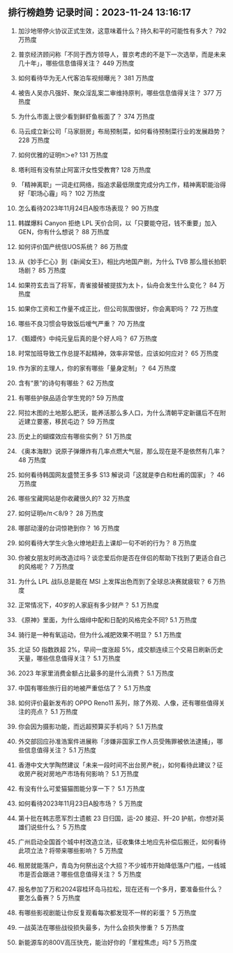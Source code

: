 
## 排行榜趋势 记录时间：2023-11-24 13:16:17
  
  1. 加沙地带停火协议正式生效，这意味着什么？持久和平的可能性有多大？ 792 万热度
    
  2. 普京经济顾问称「不同于西方领导人，普京考虑的不是下一次选举，而是未来几十年」，哪些信息值得关注？ 449 万热度
    
  3. 如何看待华为无人代客泊车视频曝光？ 381 万热度
    
  4. 被告人吴亦凡强奸、聚众淫乱案二审维持原判，哪些信息值得关注？ 377 万热度
    
  5. 为什么市面上很少看到鲜虾鱼板面了？ 374 万热度
    
  6. 马云成立新公司「马家厨房」布局预制菜，如何看待预制菜行业的发展趋势？ 228 万热度
    
  7. 如何优雅的证明π＞e? 131 万热度
    
  8. 塔利班有没有禁止阿富汗女性受教育? 128 万热度
    
  9. 「精神离职」一词走红网络，指追求最低限度完成分内工作，精神离职能治得好「职场心霾」吗？ 102 万热度
    
  10. 怎么看待2023年11月24日A股市场表现？ 90 万热度
    
  11. 韩媒爆料 Canyon 拒绝 LPL 天价合同，以「只要能夺冠，钱不重要」加入 GEN，你有什么想说？ 88 万热度
    
  12. 如何评价国产统信UOS系统？ 86 万热度
    
  13. 从《妙手仁心》到《新闻女王》，相比内地国产剧，为什么 TVB 那么擅长拍职场剧？ 85 万热度
    
  14. 如果符玄去当了将军，青雀接替被提拔为太卜，仙舟会发生什么变化？ 84 万热度
    
  15. 如果你工资和工作量不成正比，但公司氛围很好，你会离职吗？ 72 万热度
    
  16. 哪些不良习惯会导致饭后嗳气严重？ 70 万热度
    
  17. 《甄嬛传》中纯元皇后真的是个好人吗？ 67 万热度
    
  18. 时常加班导致工作总提不起精神，效率非常低，应该如何应对？ 65 万热度
    
  19. 作为家的主理人，你的家有哪些「量身定制」？ 64 万热度
    
  20. 含有“景”的诗句有哪些？ 62 万热度
    
  21. 有哪些护肤品适合学生党的? 59 万热度
    
  22. 阿拉木图的土地那么肥沃，能养活那么多人口，为什么清朝平定新疆后不在附近建立要塞，移民屯边？ 59 万热度
    
  23. 历史上的蝴蝶效应有哪些实例？ 51 万热度
    
  24. 《奥本海默》说原子弹爆炸有几率点燃大气层，那么现在是不是依然有几率？ 48 万热度
    
  25. 如何看待韩国网友盛赞王多多 S13 解说词「这就是李白和杜甫的国家」？ 46 万热度
    
  26. 哪些宝藏网站是你收藏很久的? 32 万热度
    
  27. 如何证明e/π＜8/9？ 28 万热度
    
  28. 哪部动漫的台词惊艳到你？ 16 万热度
    
  29. 如何看待大学生火急火燎地赶去上课却一句不听的行为？ 8 万热度
    
  30. 你被女朋友时尚改造过吗？谈恋爱后你是否在伴侣的帮助下找到了更适合自己的风格呢？ 7 万热度
    
  31. 为什么 LPL 战队总是能在 MSI 上发挥出色而到了全球总决赛就疲软？ 6 万热度
    
  32. 正常情况下，40岁的人家庭有多少财产？ 5.1 万热度
    
  33. 《原神》里面，为什么烟绯中配和日配的风格完全不同? 5.1 万热度
    
  34. 骑行是一种有氧运动，但为什么减肥效果不明显？ 5.1 万热度
    
  35. 北证 50 指数跌超 2%，早间一度涨超 5%，成交额连续三个交易日刷新历史天量，哪些信息值得关注？ 5.1 万热度
    
  36. 2023 年家里消费金额占比最多的是什么消费？ 5.1 万热度
    
  37. 中国有哪些旅行目的地被严重低估了？ 5.1 万热度
    
  38. ​如何评价最新发布的 OPPO Reno11 系列，除了外观、人像，还有哪些值得关注的亮点？ 5.1 万热度
    
  39. 你会因为摄影功能，而远超预算买手机吗？ 5.1 万热度
    
  40. 外交部回应孙准浩案件进展称「涉嫌非国家工作人员受贿罪被依法逮捕」，哪些信息值得关注？ 5.1 万热度
    
  41. 香港中文大学陶然建议「未来一段时间不出台房产税」，如何看待此建议？征收房产税对房地产市场有何影响？ 5.1 万热度
    
  42. 有没有什么可爱猫猫图能分享一下？ 5.1 万热度
    
  43. 如何看待2023年11月23日A股市场？ 5 万热度
    
  44. 第十批在韩志愿军烈士遗骸 23 日归国，运-20 接迎、歼-20 护航，你想对英雄们说些什么？ 5 万热度
    
  45. 广州启动全国首个城中村改造立法，征收集体土地应先补偿后搬迁，如何看待此项立法？将带来哪些影响？ 5 万热度
    
  46. 租房就能落户，青岛为何祭出这个大招？不少城市开始降低落户门槛，一线城市是否会跟进？哪些信息值得关注？ 5 万热度
    
  47. 报名参加了万和2024容桂环岛马拉松，现在还有一个多月，要准备些什么？要怎么备赛？ 5 万热度
    
  48. 有哪些影视剧能让你反复观看每次都发现不一样的彩蛋？ 5 万热度
    
  49. 一战英法在哪些战役损失最多，为什么会损失惨重？ 5 万热度
    
  50. 新能源车的800V高压快充，能治好你的「里程焦虑」吗? 5 万热度
    